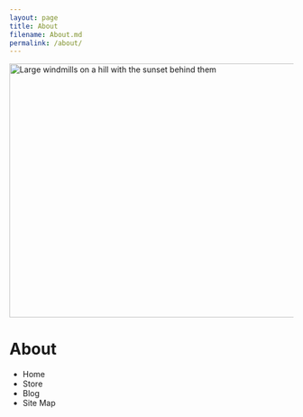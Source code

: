 ```yaml
---
layout: page
title: About
filename: About.md
permalink: /about/
---
```

<html>
  <head>
    <title>About</title>
  </head>
  <body>
  <img src="/docs/assets/img/pexels-narcisa-aciko-1292464.png" alt="Large windmills on a hill with the sunset behind them" title="Windmills can work night and day to provide clean energy." width="600" height="450" />
    <h1>About</h1>
    <ul>
      <li>Home</li>
      <li>Store</li>
      <li>Blog</li>
      <li>Site Map</li>
    </ul>
  </body>
</html>